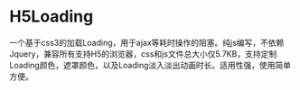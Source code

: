 # H5Loading
一个基于css3的加载Loading，用于ajax等耗时操作的阻塞。纯js编写，不依赖Jquery，兼容所有支持H5的浏览器，css和js文件总大小仅5.7KB，支持定制Loading颜色，遮罩颜色，以及Loading淡入淡出动画时长。适用性强，使用简单方便。
